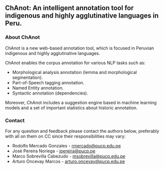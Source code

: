 ﻿## ChAnot: An intelligent annotation tool for indigenous and highly agglutinative languages in Peru.

### About ChAnot

ChAnot is a new web-based annotation tool, which is focused in Peruvian indigenous and highly agglutinative languages. 

ChAnot enables the corpus annotation for various NLP tasks such as:

* Morphological analysis annotation (lemma and morphological segmentation).
* Part-of-Speech tagging annotation. 
* Named Entity annotation.
* Syntactic annotation (dependencies).

Moreover, ChAnot includes a suggestion engine based in machine learning models and a set of important statistics about historic annotation.

### Contact

For any question and feedback please contact the authors below, preferably with all on them on CC since their responsibilities may vary:

* Rodolfo Mercado Gonzales - rmercado@pucp.edu.pe
* José Pereira Noriega - jpereira@pucp.pe
* Marco Sobrevilla Cabezudo - msobrevilla@pucp.edu.pe
* Arturo Oncevay Marcos - arturo.oncevay@pucp.edu.pe


